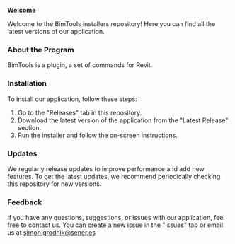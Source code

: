**Welcome**

Welcome to the BimTools installers repository! Here you can find all the latest versions of our application.

### About the Program
BimTools is a plugin, a set of commands for Revit.

### Installation
To install our application, follow these steps:

1. Go to the "Releases" tab in this repository.
2. Download the latest version of the application from the "Latest Release" section.
3. Run the installer and follow the on-screen instructions.
### Updates
We regularly release updates to improve performance and add new features. To get the latest updates, we recommend periodically checking this repository for new versions.

### Feedback
If you have any questions, suggestions, or issues with our application, feel free to contact us. You can create a new issue in the "Issues" tab or email us at simon.grodnik@sener.es
